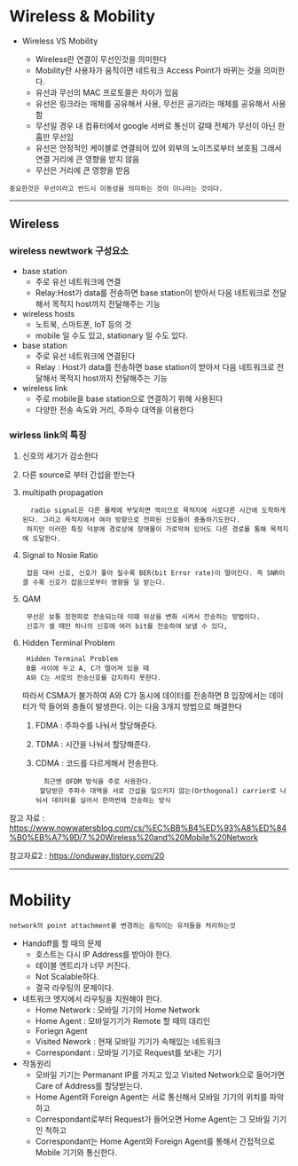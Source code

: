 # Wireless & Mobility
<ul>
    <li> Wireless VS Mobility</li>
        <ul>
            <li> Wireless란 연결이 무선인것을 의미한다
            <li>Mobility란 사용자가 움직이면 네트워크 Access Point가 바뀌는 것을 의미한다.
            <li> 유선과 무선의 MAC 프로토콜은 차이가 있음
            <li> 유선은 링크라는 매체를 공유해서 사용, 무선은 공기라는 매체를 공유해서 사용함
            <li> 무선일 경우 내 컴퓨터에서 google 서버로 통신이 갈때 전체가 무선이 아닌 한 홉만 무선임
            <li>  유선은 안정적인 케이블로 연결되어 있어 외부의 노이즈로부터 보호됨 그래서 연결 거리에 큰 영향을 받지 않음
            <li>무선은 거리에 큰 영향을 받음
        </ul>

</ul>

    중요한것은 무선이라고 반드시 이동성을 의미하는 것이 이니라는 것이다.    

  

-----
## Wireless
### wireless newtwork 구성요소
- base station
    - 주로 유선 네트워크에 연결
    - Relay:Host가 data를 전송하면 base station이 받아서 다음 네트워크로 전달해서 목적지 host까지 전달해주는 기능
- wireless hosts
    - 노트북, 스마트폰, IoT 등의 것
    - mobile 일 수도 있고, stationary 일 수도 있다.
- base station
    - 주로 유선 네트워크에 연결된다
    - Relay : Host가 data를 전송하면 base station이 받아서 다음 네트워크로 전달해서 목적지 host까지 전달해주는 기능
- wireless link
    - 주로 mobile을 base station으로 연결하기 위해 사용된다
    - 다양한 전송 속도와 거리, 주파수 대역을 이용한다

### wirless link의 특징
1. 신호의 세기가 감소한다
2. 다른 source로 부터 간섭을 받는다
3. multipath propagation 

         radio signal은 다른 물체에 부딫히면 꺽이므로 목적지에 서로다른 시간에 도착하게된다. 그리고 목적지에서 여러 방향으로 전파된 신호들이 충돌하기도한다.
        하지만 이러한 특징 덕분에 경로상에 장애물이 가로막혀 있어도 다른 경로를 통해 목적지에 도달한다.

4. Signal to Nosie Ratio

        잡음 대비 신호, 신호가 좋아 질수록 BER(bit Error rate)이 떨어진다. 즉 SNR이 클 수록 신호가 잡음으로부터 영향을 덜 받는다.

5. QAM

        무선은 보통 정현파로 전송되는데 이떄 위상을 변화 시켜서 전송하는 방법이다.
        신호가 셀 때만 하나의 신호에 여러 bit를 전송하여 보낼 수 있다,

6. Hidden Terminal Problem

        Hidden Terminal Problem
        B를 사이에 두고 A, C가 떨어져 있을 때
        A와 C는 서로의 전송신호를 감지하지 못한다.
    따라서 CSMA가 불가하여 A와 C가 동시에 데이터를 전송하면 B 입장에서는 데이터가 막 들어와 충돌이 발생한다. 이는 다음 3개지 방법으로 해결한다
    1. FDMA : 주파수를 나눠서 할당해준다.

    2. TDMA : 시간을 나눠서 할당해준다.

    3. CDMA : 코드를 다르게해서 전송한다.


             최근엔 OFDM 방식을 주로 사용한다.
            할당받은 주파수 대역을 서로 간섭을 일으키지 않는(Orthogonal) carrier로 나눠서 데이터를 실어서 한꺼번에 전송하는 방식

참고 자료 : https://www.nowwatersblog.com/cs/%EC%BB%B4%ED%93%A8%ED%84%B0%EB%A7%9D/7.%20Wireless%20and%20Mobile%20Network

참고자료2 : https://onduway.tistory.com/20

----

# Mobility

    network의 point attachment를 변경하는 움직이는 유저들을 처리하는것

- Handoff를 할 때의 문제
    - 호스트는 다시 IP Address를 받아야 한다.
    - 테이블 엔트리가 너무 커진다.
    - Not Scalable하다.
    - 결국 라우팅의 문제이다.
- 네트워크 엣지에서 라우팅을 지원해야 한다.
    - Home Network : 모바일 기기의 Home Network
    - Home Agent : 모바일기기가 Remote 할 때의 대리인
    - Foriegn Agent
    - Visited Nework : 현재 모바일 기기가 속해있는 네트워크
    - Correspondant : 모바일 기기로 Request를 보내는 기기
- 작동원리
    -  모바일 기기는 Permanant IP를 가지고 있고 Visited Network으로 들어가면 Care of Address를 할당받는다.
    -  Home Agent와 Foreign Agent는 서로 통신해서 모바일 기기의 위치를 파악하고
    - Correspondant로부터 Request가 들어오면 Home Agent는 그 모바일 기기인 척하고
    - Correspondant는 Home Agent와 Foreign Agent를 통해서 간접적으로 Mobile 기기와 통신한다.